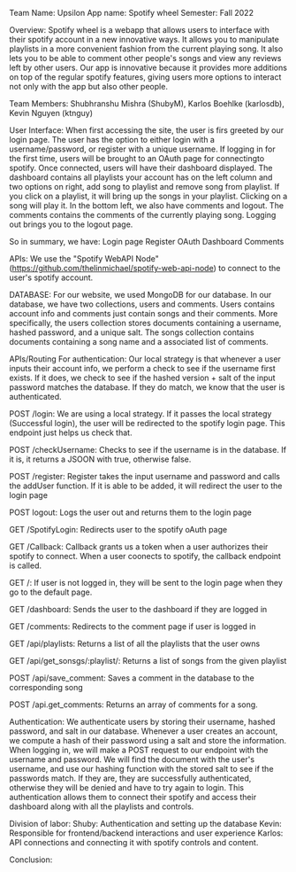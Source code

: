 Team Name: Upsilon
App name: Spotify wheel
Semester: Fall 2022

Overview: 
Spotify wheel is a webapp that allows users to interface with their spotify account in a new innovative ways. It allows you to manipulate playlists
in a more convenient fashion from the current playing song. It also lets you to be able to comment other people's songs and view any reviews left by other users. 
Our app is innovative because it provides more additions on top of the regular spotify features, giving users more options to interact not only with
the app but also other people. 

Team Members: Shubhranshu Mishra (ShubyM), Karlos Boehlke (karlosdb), Kevin Nguyen (ktnguy)

User Interface: 
When first accessing the site, the user is firs greeted by our login page. The user has the option to either login with a username/password, or register
with a unique username. If logging in for the first time, users will be brought to an OAuth page for connectingto spotify. Once connected, users will
have their dashboard displayed. The dashboard contains all playlists your account has on the left column and two options on right, add song to 
playlist and remove song from playlist. If you click on a playlist, it will bring up the songs in your playlist. Clicking on a song will play it. 
In the bottom left, we also have comments and logout. The comments contains the comments of the currently playing song. 
Logging out brings you to the logout page. 


So in summary, we have: 
Login page
Register
OAuth
Dashboard
Comments

APIs: 
We use the "Spotify WebAPI Node" (https://github.com/thelinmichael/spotify-web-api-node) to connect to the user's spotify account. 

DATABASE:
For our website, we used MongoDB for our database. In our database, we have two collections, users and comments. Users contains account info and 
comments just contain songs and their comments. More specifically, the users collection stores documents containing a username, hashed password, and
a unique salt. The songs collection contains documents containing a song name and a associated list of comments. 

APIs/Routing
For authentication:
Our local strategy is that whenever a user inputs their account info, we perform a check to see if the username first exists. If it does,
we check to see if the hashed version + salt of the input password matches the database. If they do match, we know that the user is authenticated.

POST /login: 
We are using a local strategy. If it passes the local strategy (Successful login), the user will be redirected to the spotify login page. This endpoint
just helps us check that.

POST /checkUsername: 
Checks to see if the username is in the database. If it is, it returns a JSOON with true, otherwise false. 

POST /register:
Register takes the input username and password and calls the addUser function. If it is able to be added, it will redirect the user to the login page

POST logout:
Logs the user out and returns them to the login page

GET /SpotifyLogin:
Redirects user to the spotify oAuth page

GET /Callback:
Callback grants us a token when a user authorizes their spotify to connect. When a user coonects to spotify, the callback endpoint is called.

GET /:
If user is not logged in, they will be sent to the login page when they go to the default page. 

GET /dashboard: 
Sends the user to the dashboard if they are logged in

GET /comments:
Redirects to the comment page if user is logged in

GET /api/playlists:
Returns a list of all the playlists that the user owns

GET /api/get_sonsgs/:playlist/:
Returns a list of songs from the given playlist

POST /api/save_comment:
Saves a comment in the database to the corresponding song

POST /api.get_comments:
Returns an array of comments for a song. 

Authentication:
We authenticate users by storing their username, hashed password, and salt in our database. Whenever a user creates an account, we compute a hash
of their password using a salt and store the information. When logging in, we will make a POST request to our endpoint with the username and password. 
We will find the document with the user's username, and use our hashing function with the stored salt to see if the passwords match. If they are, they 
are successfully authenticated, otherwise they will be denied and have to try again to login. This authentication allows them to connect their spotify
and access their dashboard along with all the playlists and controls. 

Division of labor: 
Shuby: Authentication and setting up the database
Kevin: Responsible for frontend/backend interactions and user experience
Karlos: API connections and connecting it with spotify controls and content. 

Conclusion: 



